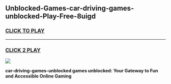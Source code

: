 
## Unblocked-Games-car-driving-games-unblocked-Play-Free-8uigd
<h3>
<a href="https://premium76.site?title=car-driving-games-unblocked&ref=21A">CLICK TO PLAY</a></h3>
<hr>

<h3>
<a href="https://premium76.site?title=car-driving-games-unblocked&ref=21A">CLICK 2 PLAY</a>
  
</h3>

<a href="https://premium76.site?title=car-driving-games-unblocked&ref=21A"><img src="https://clearcache.store/games.png"></a>


**car-driving-games-unblocked games unblocked: Your Gateway to Fun and Accessible Online Gaming**
